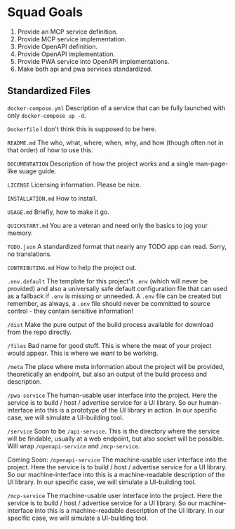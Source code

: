 # Squad Goals

1. Provide an MCP service definition.
2. Provide MCP service implementation.
3. Provide OpenAPI definition.
4. Provide OpenAPI implementation.
5. Provide PWA service into OpenAPI implementations.
6. Make both api and pwa services standardized.

## Standardized Files
`docker-compose.yml`
Description of a service that can be fully launched with only `docker-compose up -d`.

`Dockerfile`
I don't think this is supposed to be here.

`README.md`
The who, what, where, when, why, and how (though often not in that order) of how to use this.

`DOCUMENTATION`
Description of how the project works and a single man-page-like suage guide.

`LICENSE`
Licensing information. Please be nice.

`INSTALLATION.md`
How to install.

`USAGE.md`
Briefly, how to make it go.

`QUICKSTART.md`
You are a veteran and need only the basics to jog your memory.

`TODO.json`
A standardized format that nearly any TODO app can read. Sorry, no translations.

`CONTRIBUTING.md`
How to help the project out.

`.env.default`
The template for this project's `.env` (which will never be provided) and also a universally safe default configuration file that can used as a fallback if `.env` is missing or unneeded. A `.env` file can be created but remember, as always, a `.env` file should never be committed to source control - they contain sensitive information!

`/dist`
Make the pure output of the build process available for download from the repo directly.

`/files`
Bad name for good stuff. This is where the meat of your project would appear. This is where we *want* to be working.

`/meta`
The place where meta information about the project will be provided, theoretically an endpoint, but also an output of the build process and description.

`/pwa-service`
The human-usable user interface into the project. Here the service is to build / host / advertise service for a UI library. So our human-interface into this is a prototype of the UI library in action. In our specific case, we will simulate a UI-building tool.

`/service`
Soon to be `/api-service`. This is the directory where the service will be findable, usually at a web endpoint, but also socket will be possible. Will wrap `/openapi-service` and `/mcp-service`.

Coming Soon:
`/openapi-service`
The machine-usable user interface into the project. Here the service is to build / host / advertise service for a UI library. So our machine-interface into this is a machine-readable description of the UI library. In our specific case, we will simulate a UI-building tool.

`/mcp-service`
The machine-usable user interface into the project. Here the service is to build / host / advertise service for a UI library. So our machine-interface into this is a machine-readable description of the UI library. In our specific case, we will simulate a UI-building tool.